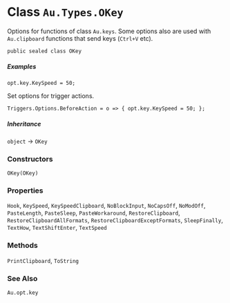 # Class `Au.Types.OKey`

Options for functions of class `Au.keys`. Some options also are used with `Au.clipboard` functions that send keys (`Ctrl+V` etc).

```
public sealed class OKey
```

##### Examples

```
opt.key.KeySpeed = 50;
```

Set options for trigger actions.

```
Triggers.Options.BeforeAction = o => { opt.key.KeySpeed = 50; };
```

##### Inheritance

`object` → `OKey`

### Constructors

`OKey(OKey)`

### Properties

`Hook`, `KeySpeed`, `KeySpeedClipboard`, `NoBlockInput`, `NoCapsOff`, `NoModOff`, `PasteLength`, `PasteSleep`, `PasteWorkaround`, `RestoreClipboard`, `RestoreClipboardAllFormats`, `RestoreClipboardExceptFormats`, `SleepFinally`, `TextHow`, `TextShiftEnter`, `TextSpeed`

### Methods

`PrintClipboard`, `ToString`

### See Also

`Au.opt.key`